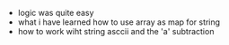 - logic was quite easy
- what i have learned how to use array as map for string
- how to work wiht string asccii and the 'a' subtraction
